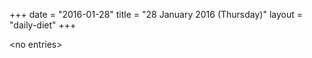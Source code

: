 +++
date = "2016-01-28"
title = "28 January 2016 (Thursday)"
layout = "daily-diet"
+++

\<no entries\>